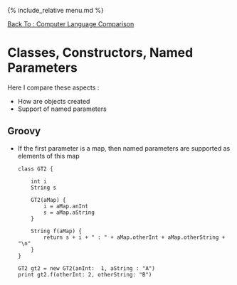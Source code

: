 {% include_relative menu.md %}

[Back To : Computer Language Comparison](20190316_Computer_Language_Comparison.md)

# Classes, Constructors, Named Parameters

Here I compare these aspects :

* How are objects created 
* Support of named parameters

## Groovy

* If the first parameter is a map, then named parameters are supported as elements of this map 

      class GT2 {

          int i
          String s

          GT2(aMap) {
              i = aMap.anInt
              s = aMap.aString
          }

          String f(aMap) {
              return s + i + " : " + aMap.otherInt + aMap.otherString + "\n"
          }
      }
      
      GT2 gt2 = new GT2(anInt:  1, aString : "A")
      print gt2.f(otherInt: 2, otherString: "B")
